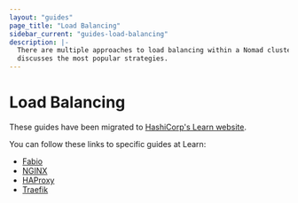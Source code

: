 ```yaml
---
layout: "guides"
page_title: "Load Balancing"
sidebar_current: "guides-load-balancing"
description: |-
  There are multiple approaches to load balancing within a Nomad cluster. This
  discusses the most popular strategies.
---
```


# Load Balancing

These guides have been migrated to [HashiCorp's Learn website].

You can follow these links to specific guides at Learn:

- [Fabio](https://learn.hashicorp.com/nomad/load-balancing/fabio)
- [NGINX](https://learn.hashicorp.com/nomad/load-balancing/nginx)
- [HAProxy](https://learn.hashicorp.com/nomad/load-balancing/haproxy)
- [Traefik](https://learn.hashicorp.com/nomad/load-balancing/traefik)

[HashiCorp's Learn website]: https://learn.hashicorp.com/nomad?track=load-balancing#load-balancing